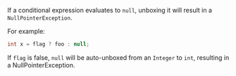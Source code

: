 If a conditional expression evaluates to `null`, unboxing it will result in a
`NullPointerException`.

For example:

```java
int x = flag ? foo : null;
```

If `flag` is false, `null` will be auto-unboxed from an `Integer` to `int`,
resulting in a NullPointerException.
